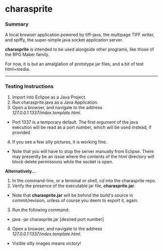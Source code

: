 charasprite
===========

### Summary

A local browser application powered by tiff-java, the multipage TIFF writer, and spiffy, the super-simple java socket application server.

**charasprite** is intended to be used alongside other programs, like those of the RPG Maker family.

For now, it is but an amalglation of prototype jar files, and a bit of test html+media.

___
### Testing Instructions

1. Import into Eclipse as a Java Project.
2. Run charasprite.java as a Java Application.
3. Open a browser, and navigate to the address _127.0.0.1:1337/index.template.html_.
  * Port 1337 is a temporary default.  The first argument of the java execution will be read as a port number, which will be used instead, if provided.
4. If you see a few silly pictures, it is working fine.
  * Note that you will have to stop the server manually from Eclipse.  There may presently be an issue where the contents of the html directory will block delete permissions while the socket is open.

**Alternatively...**

1. In the command-line, or a terminal or shell, _cd_ into the charasprite repo.
2. Verify the presence of the executable jar file, **charasprite.jar**.
  * Note that **charasprite.jar** will be behind the build's source in commit/revision, unless of course you deem to export it, again.
3. Run the following command:
  * java -jar charasprite.jar [desired port number]
4. Open a browser, and navigate to the address _127.0.0.1:1337/index.template.html_.
  * Visible silly images means _victory_!
